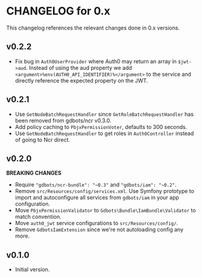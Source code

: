 # CHANGELOG for 0.x
This changelog references the relevant changes done in 0.x versions.


## v0.2.2
* Fix bug in `Auth0UserProvider` where Auth0 may return an array in `$jwt->aud`.  Instead of using the aud property we add `<argument>%env(AUTH0_API_IDENTIFIER)%</argument>` to the service and directly reference the expected property on the JWT.


## v0.2.1
* Use `GetNodeBatchRequestHandler` since `GetRoleBatchRequestHandler` has been removed from gdbots/ncr v0.3.0.
* Add policy caching to `PbjxPermissionVoter`, defaults to 300 seconds.
* Use `GetNodeBatchRequestHandler` to get roles in `Auth0Controller` instead of going to Ncr direct.


## v0.2.0
__BREAKING CHANGES__

* Require `"gdbots/ncr-bundle": "~0.3"` and `"gdbots/iam": "~0.2"`.
* Remove `src/Resources/config/services.xml`.  Use Symfony prototype to import and 
  autoconfigure all services from `gdbots/iam` in your app configuration.
* Move `PbjxPermissionValidator` to `Gdbots\Bundle\IamBundle\Validator` to match convention.
* Move `auth0_jwt` service configurations to `src/Resources/config/`.
* Remove `GdbotsIamExtension` since we're not autoloading config any more.


## v0.1.0
* Initial version.
